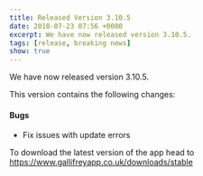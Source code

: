```yaml
---
title: Released Version 3.10.5
date: 2018-07-23 07:56 +0000
excerpt: We have now released version 3.10.5.
tags: [release, breaking news]
show: true
---
```


We have now released version 3.10.5.

This version contains the following changes:

#### Bugs

* Fix issues with update errors


To download the latest version of the app head to <https://www.gallifreyapp.co.uk/downloads/stable>
